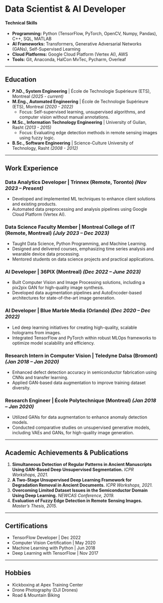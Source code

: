 # Data Scientist & AI Developer

#### Technical Skills
- **Programming:** Python (TensorFlow, PyTorch, OpenCV, Numpy, Pandas), C++, SQL, MATLAB
- **AI Frameworks:** Transformers, Generative Adversarial Networks (GANs), Self-Supervised Learning
- **Cloud Platforms:** Google Cloud Platform (Vertex AI), AWS
- **Tools:** Git, Anaconda, HalCon MvTec, Pycharm, Overleaf

---

## Education
- **P.hD., System Engineering** | École de Technologie Supérieure (ETS), Montreal _(2025 - current)_
- **M.Eng., Automated Engineering** | École de Technologie Supérieure (ETS), Montreal _(2020 - 2022)_
  - Focus: Self-supervised learning, unsupervised algorithms, and computer vision without manual annotations.
- **M.Sc., Information Technology Engineering** | University of Guilan, Rasht _(2013 - 2015)_
  - Focus: Evaluating edge detection methods in remote sensing images using fuzzy logic.
- **B.Sc., Software Engineering** | Science-Culture University of Technology, Rasht _(2008 - 2012)_

---

## Work Experience

### **Data Analytics Developer** | Trinnex (Remote, Toronto) _(Nov 2023 – Present)_
- Developed and implemented ML techniques to enhance client solutions and existing products.
- Automated data preprocessing and analysis pipelines using Google Cloud Platform (Vertex AI).

### **Data Science Faculty Member** | Montreal College of IT (Remote, Montreal) _(July 2023 – Dec 2023)_
- Taught Data Science, Python Programming, and Machine Learning.
- Designed and delivered courses, emphasizing time series analysis and wearable device data processing.
- Mentored students on data science projects and practical applications.

### **AI Developer** | 36PIX (Montreal) _(Dec 2022 – June 2023)_
- Built Computer Vision and Image Processing solutions, including a pix2pix GAN for high-quality image synthesis.
- Developed data augmentation pipelines and AutoEncoder-based architectures for state-of-the-art image generation.

### **AI Developer** | Blue Marble Media (Orlando) _(Dec 2020 – Dec 2022)_
- Led deep learning initiatives for creating high-quality, scalable holograms from images.
- Integrated TensorFlow and PyTorch within robust MLOps frameworks to optimize model scalability and efficiency.

### **Research Intern in Computer Vision** | Teledyne Dalsa (Bromont) _(Jan 2018 – Jan 2020)_
- Enhanced defect detection accuracy in semiconductor fabrication using CNNs and transfer learning.
- Applied GAN-based data augmentation to improve training dataset diversity.

### **Research Engineer** | École Polytechnique (Montreal) _(Jan 2018 – Jan 2020)_
- Utilized GANs for data augmentation to enhance anomaly detection models.
- Conducted comparative studies on unsupervised generative models, including VAEs and GANs, for high-quality image generation.

---

## Academic Achievements & Publications
1. **Simultaneous Detection of Regular Patterns in Ancient Manuscripts Using GAN-Based Deep Unsupervised Segmentation.** _ICPR Workshops, 2021._
2. **A Two-Stage Unsupervised Deep Learning Framework for Degradation Removal in Ancient Documents.** _ICPR Workshops, 2021._
3. **Overcoming Limited Dataset Issues in the Semiconductor Domain Using Deep Learning.** _NEWCAS Conference, 2019._
4. **Evaluation of Fuzzy Edge Detection in Remote Sensing Images.** _Master’s Thesis, 2015._

---

## Certifications
- TensorFlow Developer | Dec 2022
- Computer Vision Certification | May 2020
- Machine Learning with Python | Jun 2018
- Deep Learning with TensorFlow | Nov 2017

---

## Hobbies
- Kickboxing at Apex Training Center
- Drone Photography (DJI Drones)
- Road & Mountain Biking

